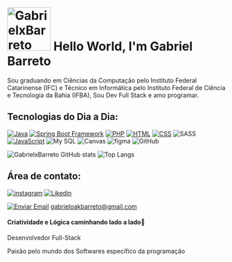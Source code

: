 <div style= align-items:center;justify-content:center">
    <h1>
<img display="flex" width="100"src="https://images-wixmp-ed30a86b8c4ca887773594c2.wixmp.com/f/e8d4a341-a824-4076-acaf-2c9c1267df36/d9898wv-119a0799-080b-4072-a9a4-32c45dffb95d.gif?token=eyJ0eXAiOiJKV1QiLCJhbGciOiJIUzI1NiJ9.eyJzdWIiOiJ1cm46YXBwOjdlMGQxODg5ODIyNjQzNzNhNWYwZDQxNWVhMGQyNmUwIiwiaXNzIjoidXJuOmFwcDo3ZTBkMTg4OTgyMjY0MzczYTVmMGQ0MTVlYTBkMjZlMCIsIm9iaiI6W1t7InBhdGgiOiJcL2ZcL2U4ZDRhMzQxLWE4MjQtNDA3Ni1hY2FmLTJjOWMxMjY3ZGYzNlwvZDk4OTh3di0xMTlhMDc5OS0wODBiLTQwNzItYTlhNC0zMmM0NWRmZmI5NWQuZ2lmIn1dXSwiYXVkIjpbInVybjpzZXJ2aWNlOmZpbGUuZG93bmxvYWQiXX0.mzbaSWm13eXYTcPjFqJizfC9V1axZnS5MA71Ek4zIzc" alt="GabrielxBarreto" srcset="">
<big></big>Hello World, I'm Gabriel Barreto</big>
    </h1>
</div>
<p>Sou graduando em Ciências da Computação pelo Instituto Federal Catarinense (IFC) e Técnico em Informática pelo Instituto Federal de Ciência e Tecnologia da Bahia (IFBA), Sou Dev Full Stack e amo programar.</p>

## Tecnologias do Dia a Dia:
[![Java](https://img.shields.io/badge/Java-ED8B00?style=for-the-badge&logo=openjdk&logoColor=white)]([https://#](https://github.com/GabrielxBarreto/Java))
[![Spring Boot Framework](https://img.shields.io/badge/Spring-6DB33F?style=for-the-badge&logo=spring&logoColor=white)](https://#)
[![PHP](https://img.shields.io/badge/PHP-777BB4?style=for-the-badge&logo=php&logoColor=white)]([https://#](https://github.com/GabrielxBarreto/PHP))
[![HTML](https://img.shields.io/badge/HTML5-E34F26?style=for-the-badge&logo=html5&logoColor=white)](https://#)
[![CSS](https://img.shields.io/badge/CSS3-1572B6?style=for-the-badge&logo=css3&logoColor=white)](https://#)
![SASS](https://img.shields.io/badge/Sass-CC6699?style=for-the-badge&logo=sass&logoColor=white)
[![JavaScript](https://img.shields.io/badge/JavaScript-F7DF1E?style=for-the-badge&logo=javascript&logoColor=black)](https://#)
![My SQL](https://img.shields.io/badge/MySQL-005C84?style=for-the-badge&logo=mysql&logoColor=white)
![Canvas](https://img.shields.io/badge/Canva-%2300C4CC.svg?&style=for-the-badge&logo=Canva&logoColor=white)
![figma](https://img.shields.io/badge/Figma-F24E1E?style=for-the-badge&logo=figma&logoColor=white)
![GitHub](https://img.shields.io/badge/GitHub-100000?style=for-the-badge&logo=github&logoColor=white)


![GabrielxBarreto GitHub stats](https://github-readme-stats.vercel.app/api?username=GabrielxBarreto&show_icons=true&theme=dark)
![Top Langs](https://github-readme-stats.vercel.app/api/top-langs/?username=GabrielxBarreto&hide_progress=true)


## Área de contato:
[![instagram](https://img.shields.io/badge/Instagram-E4405F?style=for-the-badge&logo=instagram&logoColor=white)](https://www.instagram.com/dev_biel/)
[![Likedin](https://img.shields.io/badge/LinkedIn-0077B5?style=for-the-badge&logo=linkedin&logoColor=white)](https://www.linkedin.com/in/gabriel-barreto-367700267/)

[![Enviar Email](https://img.shields.io/badge/Email-Meu%20Email-%23008b8b)](mailto:gabrieloakbarreto@gmail.com)
gabrieloakbarreto@gmail.com
#### Criatividade e Lógica caminhando lado a lado🔱
<p>Desenvolvedor Full-Stack</p>
Paixão pelo mundo dos Softwares específico da programação
